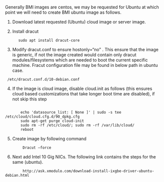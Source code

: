 
Generally BMI images are centos, we may be requested for Ubuntu at which point we will need to create BMI ubuntu image as follows.

1. Download latest requested (Ubuntu) cloud image or server image.

2. Install dracut 
```
      sudo apt install dracut-core
```

3. Modify dracut.conf to ensure hostonly=“no” . This ensure that the image is generic, if not the image created would contain only dracut modules/filesystems which are needed to boot the current specific machine. Fracut configuration file may be found in below path in ubuntu case.

```
 /etc/dracut.conf.d/10-debian.conf
 ```

 4. If the image is cloud image, disable cloud.init as follows (this ensures cloud based customizations that take longer boot time are disabled), if not skip this step

 ```

 		echo 'datasource_list: [ None ]' | sudo -s tee /etc/cloud/cloud.cfg.d/90_dpkg.cfg
		sudo apt-get purge cloud-init
		sudo rm -rf /etc/cloud/; sudo rm -rf /var/lib/cloud/
		reboot

```

5. Create image by following command

```
		Dracut —force
```

6. Next add Intel 10 Gig NICs. The following link contains the steps for the same (ubuntu).

```
		http://ask.xmodulo.com/download-install-ixgbe-driver-ubuntu-debian.html
```




